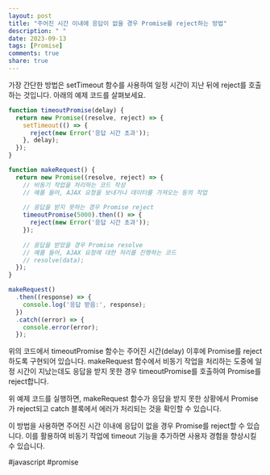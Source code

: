 ```yaml
---
layout: post
title: "주어진 시간 이내에 응답이 없을 경우 Promise를 reject하는 방법"
description: " "
date: 2023-09-13
tags: [Promise]
comments: true
share: true
---
```


가장 간단한 방법은 setTimeout 함수를 사용하여 일정 시간이 지난 뒤에 reject를 호출하는 것입니다. 아래의 예제 코드를 살펴보세요.

```javascript
function timeoutPromise(delay) {
  return new Promise((resolve, reject) => {
    setTimeout(() => {
      reject(new Error('응답 시간 초과'));
    }, delay);
  });
}

function makeRequest() {
  return new Promise((resolve, reject) => {
    // 비동기 작업을 처리하는 코드 작성
    // 예를 들어, AJAX 요청을 보내거나 데이터를 가져오는 등의 작업
    
    // 응답을 받지 못하는 경우 Promise reject
    timeoutPromise(5000).then(() => {
      reject(new Error('응답 시간 초과'));
    });
    
    // 응답을 받았을 경우 Promise resolve
    // 예를 들어, AJAX 요청에 대한 처리를 진행하는 코드
    // resolve(data);
  });
}

makeRequest()
  .then((response) => {
    console.log('응답 받음:', response);
  })
  .catch((error) => {
    console.error(error);
  });
```

위의 코드에서 timeoutPromise 함수는 주어진 시간(delay) 이후에 Promise를 reject하도록 구현되어 있습니다. makeRequest 함수에서 비동기 작업을 처리하는 도중에 일정 시간이 지났는데도 응답을 받지 못한 경우 timeoutPromise를 호출하여 Promise를 reject합니다.

위 예제 코드를 실행하면, makeRequest 함수가 응답을 받지 못한 상황에서 Promise가 reject되고 catch 블록에서 에러가 처리되는 것을 확인할 수 있습니다.

이 방법을 사용하면 주어진 시간 이내에 응답이 없을 경우 Promise를 reject할 수 있습니다. 이를 활용하여 비동기 작업에 timeout 기능을 추가하면 사용자 경험을 향상시킬 수 있습니다.

#javascript #promise